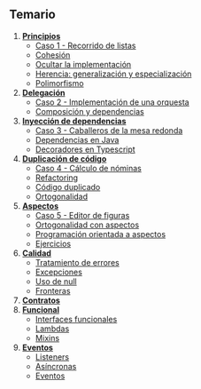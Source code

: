 ## Temario

1. __[Principios](iiss-oop-1.md)__
    - [Caso 1 - Recorrido de listas](iiss-oop-1.md#caso1)
    - [Cohesión](iiss-oop-1.md#cohesion)
    - [Ocultar la implementación](iiss-oop-1.md#ocultar-la-implementacion)
    - [Herencia: generalización y especialización](iiss-oop-1.md#herencia-generalizacion-y-especializacion)
    - [Polimorfismo](iiss-oop-1.md#polimorfismo)
2. __[Delegación](iiss-oop-2.md)__
    - [Caso 2 - Implementación de una orquesta](iiss-oop-2.md#caso2)
    - [Composición y dependencias](iiss-oop-2.md#composicion-y-dependencias)
3. __[Inyección de dependencias](iiss-oop-3.md)__
    - [Caso 3 - Caballeros de la mesa redonda](iiss-oop-3.md#caso3)
    - [Dependencias en Java](iiss-oop-3.md#dependencias-en-java)
    - [Decoradores en Typescript](iiss-oop-3.md#decoradores-en-typescript)
4. __[Duplicación de código](iiss-oop-4.md)__
    - [Caso 4 - Cálculo de nóminas](iiss-oop-4.md#caso4)
    - [Refactoring](iiss-oop-4.md#refactoring)
    - [Código duplicado](iiss-oop-4.md#codigo-duplicado)
    - [Ortogonalidad](iiss-oop-4.md#ortogonalidad)
5. __[Aspectos](iiss-aop.md)__
    - [Caso 5 - Editor de figuras](iiss-aop.md#caso5)
    - [Ortogonalidad con aspectos](iiss-aop.md#ortogonalidad-con-aspectos)
    - [Programación orientada a aspectos](iiss-aop.md#programacion-orientada-a-aspectos)
    - [Ejercicios](iiss-aop.md#ejercicios)
6. __[Calidad](iiss-err.md)__
    - [Tratamiento de errores](iiss-err.md#)
    - [Excepciones](iiss-err.md#excepciones)
    - [Uso de null](iiss-err.md#uso-de-null)
    - [Fronteras](iiss-err.md#fronteras)
7. __[Contratos](iiss-dbc.md)__
8. __[Funcional](iiss-fp-1.md)__
    - [Interfaces funcionales](iiss-fp-1.md#)
    - [Lambdas](iiss-fp-2.md#)
    - [Mixins](iiss-fp-3.md#)
9. __[Eventos](iiss-evp-1.md)__
    - [Listeners](iiss-evp-1.md#)
    - [Asíncronas](iiss-evp-2.md#)
    - [Eventos](iiss-evp-3.md#) 
